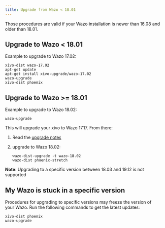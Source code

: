 ```yaml
---
title: Upgrade from Wazo < 18.01
---
```


Those procedures are valid if your Wazo installation is newer than 16.08 and older than 18.01.

## Upgrade to Wazo < 18.01

Example to upgrade to Wazo 17.02:

```shell
xivo-dist wazo-17.02
apt-get update
apt-get install xivo-upgrade/wazo-17.02
wazo-upgrade
xivo-dist phoenix
```

## Upgrade to Wazo >= 18.01

Example to upgrade to Wazo 18.02:

```shell
wazo-upgrade
```

This will upgrade your xivo to Wazo 17.17. From there:

1. Read the [upgrade notes](/uc-doc/upgrade/upgrade_notes_details/18-01/stretch)
2. upgrade to Wazo 18.02:

   ```shell
   wazo-dist-upgrade -t wazo-18.02
   wazo-dist phoenix-stretch
   ```

**Note**: Upgrading to a specific version between 18.03 and 19.12 is not supported

## My Wazo is stuck in a specific version

Procedures for upgrading to specific versions may freeze the version of your Wazo. Run the following
commands to get the latest updates:

```shell
xivo-dist phoenix
wazo-upgrade
```
